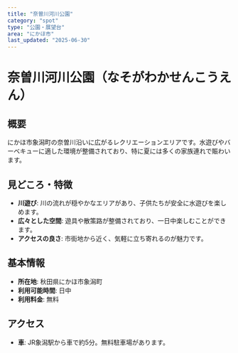```yaml
---
title: "奈曽川河川公園"
category: "spot"
type: "公園・展望台"
area: "にかほ市"
last_updated: "2025-06-30"
---
```


# 奈曽川河川公園（なそがわかせんこうえん）

## 概要
にかほ市象潟町の奈曽川沿いに広がるレクリエーションエリアです。水遊びやバーベキューに適した環境が整備されており、特に夏には多くの家族連れで賑わいます。

## 見どころ・特徴
- **川遊び**: 川の流れが穏やかなエリアがあり、子供たちが安全に水遊びを楽しめます。
- **広々とした空間**: 遊具や散策路が整備されており、一日中楽しむことができます。
- **アクセスの良さ**: 市街地から近く、気軽に立ち寄れるのが魅力です。

## 基本情報
- **所在地**: 秋田県にかほ市象潟町
- **利用可能時間**: 日中
- **利用料金**: 無料

## アクセス
- **車**: JR象潟駅から車で約5分。無料駐車場があります。